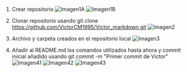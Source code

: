 1. Crear repositorio
![Imagen1A](E:\DAW2\ReDAW\1.jpg)
![Imagen1B](file:///E:/DAW2/ReDAW/1.jpg)

2. Clonar repositorio usando git clone https://github.com/VictorCM1995/Victor_markdown.git
![Imagen2](E:/DAW2/ReDAW/2.jpg)

3. Archivo y carpeta creados en el repositorio local
![Imagen3](E:/DAW2/ReDAW/3.jpg)

4. Añadir al README.md los comandos utilizados hasta ahora y commit inicial añadido usando git commit -m "Primer commit de Victor"
![Imagen41](E:/DAW2/ReDAW/4.jpg)
![Imagen42](E:/DAW2/ReDAW/42.jpg)
![Imagen43](E:/DAW2/ReDAW/42.jpg)
